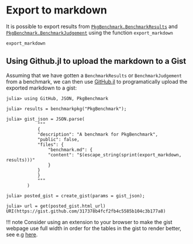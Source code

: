 # Export to markdown

It is possible to export results from [`PkgBenchmark.BenchmarkResults`](@ref) and  [`PkgBenchmark.BenchmarkJudgement`](@ref)  using the function `export_markdown`

```@docs
export_markdown
```

## Using Github.jl to upload the markdown to a Gist

Assuming that we have gotten a `BenchmarkResults` or `BenchmarkJudgement` from a benchmark, we can then use [GitHub.jl](https://github.com/JuliaWeb/GitHub.jl) to programatically upload the exported markdown to a gist:

```julia-repl
julia> using GitHub, JSON, PkgBenchmark

julia> results = benchmarkpkg("PkgBenchmark");

julia> gist_json = JSON.parse(
            """
            {
            "description": "A benchmark for PkgBenchmark",
            "public": false,
            "files": {
                "benchmark.md": {
                "content": "$(escape_string(sprint(export_markdown, results)))"
                }
            }
            }
            """
        )

julia> posted_gist = create_gist(params = gist_json);

julia> url = get(posted_gist.html_url)
URI(https://gist.github.com/317378b4fcf2fb4c5585b104c3b177a8)
```

!!! note
    Consider using an extension to your browser to make the gist webpage use full width in order for the tables
    in the gist to render better, see e.g [here](https://github.com/mdo/github-wide).
